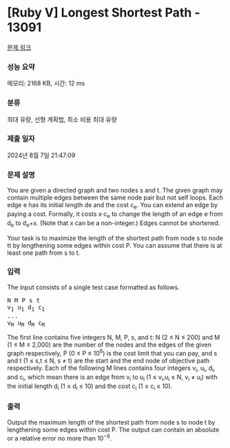# [Ruby V] Longest Shortest Path - 13091 

[문제 링크](https://www.acmicpc.net/problem/13091) 

### 성능 요약

메모리: 2168 KB, 시간: 12 ms

### 분류

최대 유량, 선형 계획법, 최소 비용 최대 유량

### 제출 일자

2024년 8월 7일 21:47:09

### 문제 설명

<p>You are given a directed graph and two nodes s and t. The given graph may contain multiple edges between the same node pair but not self loops. Each edge e has its initial length de and the cost c<sub>e</sub>. You can extend an edge by paying a cost. Formally, it costs x⋅c<sub>e</sub> to change the length of an edge e from d<sub>e</sub> to d<sub>e</sub>+x. (Note that x can be a non-integer.) Edges cannot be shortened.</p>

<p>Your task is to maximize the length of the shortest path from node s to node tt by lengthening some edges within cost P. You can assume that there is at least one path from s to t.</p>

### 입력 

 <p>The input consists of a single test case formatted as follows.</p>

<pre>N M P s t
v<sub>1</sub> u<sub>1</sub> d<sub>1</sub> c<sub>1</sub>
...
v<sub>M</sub> u<sub>M</sub> d<sub>M</sub> c<sub>M</sub></pre>

<p>The first line contains five integers N, M, P, s, and t: N (2 ≤ N ≤ 200) and M (1 ≤ M ≤ 2,000) are the number of the nodes and the edges of the given graph respectively, P (0 ≤ P ≤ 10<sup>6</sup>) is the cost limit that you can pay, and s and t (1 ≤ s,t ≤ N, s ≠ t) are the start and the end node of objective path respectively. Each of the following M lines contains four integers v<sub>i</sub>, u<sub>i</sub>, d<sub>i</sub>, and c<sub>i</sub>, which mean there is an edge from v<sub>i</sub> to u<sub>i</sub> (1 ≤ v<sub>i</sub>,u<sub>i</sub> ≤ N, v<sub>i</sub> ≠ u<sub>i</sub>) with the initial length d<sub>i</sub> (1 ≤ d<sub>i</sub> ≤ 10) and the cost c<sub>i</sub> (1 ≤ c<sub>i </sub>≤ 10).</p>

### 출력 

 <p>Output the maximum length of the shortest path from node s to node t by lengthening some edges within cost P. The output can contain an absolute or a relative error no more than 10<sup>−6</sup>.</p>

